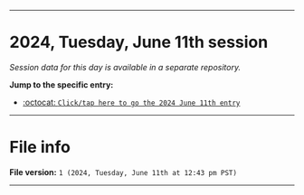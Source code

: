 
***

# 2024, Tuesday, June 11th session

_Session data for this day is available in a separate repository._

**Jump to the specific entry:**

- [:octocat: `Click/tap here to go the 2024 June 11th entry`](https://github.com/seanpm2001/SeansLifeArchive_Images_TinyTower_Y2024/tree/SeansLifeArchive_Images_TinyTower_Y2024_Main-dev/2024/06_June/11/)

***

# File info

**File version:** `1 (2024, Tuesday, June 11th at 12:43 pm PST)`

***
